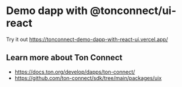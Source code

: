 # Demo dapp with @tonconnect/ui-react

Try it out https://tonconnect-demo-dapp-with-react-ui.vercel.app/

## Learn more about Ton Connect
- https://docs.ton.org/develop/dapps/ton-connect/
- https://github.com/ton-connect/sdk/tree/main/packages/uix